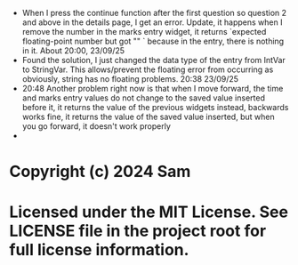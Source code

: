 <!DOCTYPE html>
<html>
<body>

<ul>
  <li>When I press the continue function after the first question so question 2 and above in the details page, I get an error. Update, it happens when I remove the number in the marks entry widget, it returns `expected floating-point number but got "" ` because in the entry, there is nothing in it. About 20:00, 23/09/25
</li>
<li>Found the solution, I just changed the data type of the entry from IntVar to StringVar. This allows/prevent the floating error from occurring as obviously, string has no floating problems. 20:38 23/09/25</li>

<li>20:48 Another problem right now is that when I move forward, the time and marks entry values do not change to the saved value inserted before it, it returns the value of the previous widgets instead, backwards works fine, it returns the value of the saved value inserted, but when you go forward, it doesn't work properly
</li>
<li></li>
</ul>

# Copyright (c) 2024 Sam
# Licensed under the MIT License. See LICENSE file in the project root for full license information.

